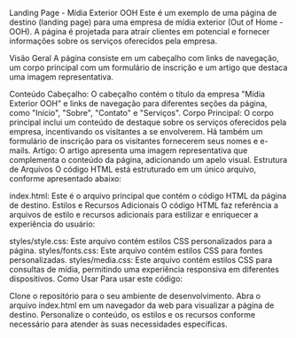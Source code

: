Landing Page - Mídia Exterior OOH
Este é um exemplo de uma página de destino (landing page) para uma empresa de mídia exterior (Out of Home - OOH). A página é projetada para atrair clientes em potencial e fornecer informações sobre os serviços oferecidos pela empresa.

Visão Geral
A página consiste em um cabeçalho com links de navegação, um corpo principal com um formulário de inscrição e um artigo que destaca uma imagem representativa.

Conteúdo
Cabeçalho: O cabeçalho contém o título da empresa "Mídia Exterior OOH" e links de navegação para diferentes seções da página, como "Início", "Sobre", "Contato" e "Serviços".
Corpo Principal: O corpo principal inclui um conteúdo de destaque sobre os serviços oferecidos pela empresa, incentivando os visitantes a se envolverem. Há também um formulário de inscrição para os visitantes fornecerem seus nomes e e-mails.
Artigo: O artigo apresenta uma imagem representativa que complementa o conteúdo da página, adicionando um apelo visual.
Estrutura de Arquivos
O código HTML está estruturado em um único arquivo, conforme apresentado abaixo:

index.html: Este é o arquivo principal que contém o código HTML da página de destino.
Estilos e Recursos Adicionais
O código HTML faz referência a arquivos de estilo e recursos adicionais para estilizar e enriquecer a experiência do usuário:

styles/style.css: Este arquivo contém estilos CSS personalizados para a página.
styles/fonts.css: Este arquivo contém estilos CSS para fontes personalizadas.
styles/media.css: Este arquivo contém estilos CSS para consultas de mídia, permitindo uma experiência responsiva em diferentes dispositivos.
Como Usar
Para usar este código:

Clone o repositório para o seu ambiente de desenvolvimento.
Abra o arquivo index.html em um navegador da web para visualizar a página de destino.
Personalize o conteúdo, os estilos e os recursos conforme necessário para atender às suas necessidades específicas.
